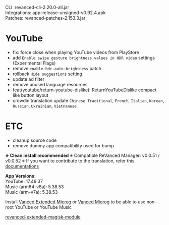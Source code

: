 CLI: revanced-cli-2.20.0-all.jar  
Integrations: app-release-unsigned-v0.92.4.apk  
Patches: revanced-patches-2.153.3.jar  

YouTube
==
- fix: force close when playing YouTube videos from PlayStore
- add `Enable swipe gesture brightness values in HDR video` settings (Experimental Flags)
- remove `enable-hdr-auto-brightness` patch
- rollback `Hide suggestions` setting
- update ad filter
- remove unused language resources
- feat(youtube/return-youtube-dislike): ReturnYouTubeDislike compact like button layout
- crowdin translation update
`Chinese Traditional`, `French`, `Italian`, `Korean`, `Russian`, `Ukrainian`, `Vietnamese`

ETC
==
- cleanup source code
- remove dummy app compatibility used for bump

**※ Clean install recommended**
※ Compatible ReVanced Manager: v0.0.51 / v0.0.52
※ If you want to contribute to the translation, refer this [documentations](https://telegra.ph/How-to-contribute-to-Crowdin-translations-via-upload-of-stringsxml-file-11-10)
  
**App Versions:**  
YouTube: 17.49.37  
Music (arm64-v8a): 5.38.53  
Music (arm-v7a): 5.38.53  

Install [Vanced Extended Microg](https://github.com/inotia00/VancedMicroG/releases) or [Vanced Microg](https://github.com/TeamVanced/VancedMicroG/releases) to be able to use non-root YouTube or YouTube Music  

[revanced-extended-magisk-module](https://github.com/MatadorProBr/revanced-extended-magisk-module)  
